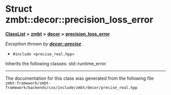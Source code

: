 

# Struct zmbt::decor::precision\_loss\_error



[**ClassList**](annotated.md) **>** [**zmbt**](namespacezmbt.md) **>** [**decor**](namespacezmbt_1_1decor.md) **>** [**precision\_loss\_error**](structzmbt_1_1decor_1_1precision__loss__error.md)



_Exception thrown by_ [_**decor::precise**_](structzmbt_1_1decor_1_1precise.md) _._

* `#include <precise_real.hpp>`



Inherits the following classes: std::runtime_error































































------------------------------
The documentation for this class was generated from the following file `zmbt-framework/zmbt-framework/backends/cxx/include/zmbt/decor/precise_real.hpp`

